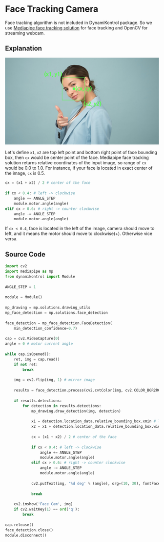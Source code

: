 # Face Tracking Camera

Face tracking algorithm is not included in DynamiKontrol package. So we use [Mediapipe face tracking solution](https://google.github.io/mediapipe/solutions/face_detection) for face tracking and OpenCV for streaming webcam.

## Explanation

![](_static/face_tracking_cam.jpg)

Let's define `x1`, `x2` are top left point and bottom right point of face bounding box, then `cx` would be center point of the face. Mediapipe face tracking solution returns relative coordinates of the input image, so range of `cx` would be 0.0 to 1.0. For instance, if your face is located in exact center of the image, `cx` is 0.5.

```python
cx = (x1 + x2) / 2 # center of the face

if cx < 0.4: # left -> clockwise
    angle += ANGLE_STEP
    module.motor.angle(angle)
elif cx > 0.6: # right -> counter clockwise
    angle -= ANGLE_STEP
    module.motor.angle(angle)
```

If `cx < 0.4`, face is located in the left of the image, camera should move to left, and it means the motor should move to clockwise(+). Otherwise vice versa.

## Source Code

```python
import cv2
import mediapipe as mp
from dynamikontrol import Module

ANGLE_STEP = 1

module = Module()

mp_drawing = mp.solutions.drawing_utils
mp_face_detection = mp.solutions.face_detection

face_detection = mp_face_detection.FaceDetection(
    min_detection_confidence=0.7)

cap = cv2.VideoCapture(0)
angle = 0 # motor current angle

while cap.isOpened():
    ret, img = cap.read()
    if not ret:
        break

    img = cv2.flip(img, 1) # mirror image

    results = face_detection.process(cv2.cvtColor(img, cv2.COLOR_BGR2RGB))

    if results.detections:
        for detection in results.detections:
            mp_drawing.draw_detection(img, detection)

            x1 = detection.location_data.relative_bounding_box.xmin # left side of face bounding box
            x2 = x1 + detection.location_data.relative_bounding_box.width # right side of face bounding box

            cx = (x1 + x2) / 2 # center of the face

            if cx < 0.4: # left -> clockwise
                angle += ANGLE_STEP
                module.motor.angle(angle)
            elif cx > 0.6: # right -> counter clockwise
                angle -= ANGLE_STEP
                module.motor.angle(angle)

            cv2.putText(img, '%d deg' % (angle), org=(10, 30), fontFace=cv2.FONT_HERSHEY_SIMPLEX, fontScale=1, color=255, thickness=2)

            break

    cv2.imshow('Face Cam', img)
    if cv2.waitKey(1) == ord('q'):
        break

cap.release()
face_detection.close()
module.disconnect()
```
